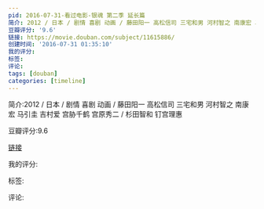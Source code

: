 ```yaml
---
pid: 2016-07-31-看过电影-银魂 第二季 延长篇
简介: 2012 / 日本 / 剧情 喜剧 动画 / 藤田阳一 高松信司 三宅和男 河村智之 南康宏 马引圭 吉村爱 宫胁千鹤 宫原秀二 / 杉田智和 钉宫理惠
豆瓣评分: '9.6'
链接: https://movie.douban.com/subject/11615886/
创建时间: '2016-07-31 01:35:10'
我的评分:
标签:
评论:
tags: [douban]
categories: [timeline]
---
```

简介:2012 / 日本 / 剧情 喜剧 动画 / 藤田阳一 高松信司 三宅和男 河村智之 南康宏 马引圭 吉村爱 宫胁千鹤 宫原秀二 / 杉田智和 钉宫理惠

豆瓣评分:9.6

[链接](https://movie.douban.com/subject/11615886/)

我的评分:

标签:

评论:

